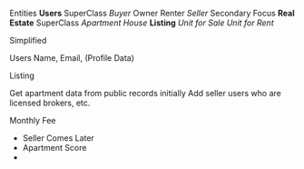 Entities
  **Users** SuperClass
    *Buyer*
      Owner
      Renter
    *Seller* Secondary Focus
  **Real Estate** SuperClass
    *Apartment*
    *House*
  **Listing**
    *Unit for Sale*
    *Unit for Rent*

Simplified

Users
  Name, Email, (Profile Data)

Listing





  Get apartment data from public records initially
  Add seller users who are licensed brokers, etc.


  Monthly Fee

  * Seller Comes Later
  * Apartment Score
  *
